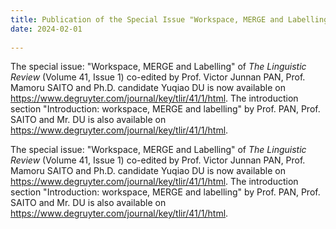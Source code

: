 ```yaml
---
title: Publication of the Special Issue "Workspace, MERGE and Labelling" of *The Linguistic Review* (Volume 41, Issue 1) 
date: 2024-02-01
  
---
```

The special issue: "Workspace, MERGE and Labelling" of *The Linguistic Review* (Volume 41, Issue 1) co-edited by Prof. Victor Junnan PAN, Prof. Mamoru SAITO and Ph.D. candidate Yuqiao DU is now available on https://www.degruyter.com/journal/key/tlir/41/1/html. The introduction section "Introduction: workspace, MERGE and labelling" by Prof. PAN, Prof. SAITO and Mr. DU is also available on https://www.degruyter.com/journal/key/tlir/41/1/html.

<!--more-->
The special issue: "Workspace, MERGE and Labelling" of *The Linguistic Review* (Volume 41, Issue 1) co-edited by Prof. Victor Junnan PAN, Prof. Mamoru SAITO and Ph.D. candidate Yuqiao DU is now available on https://www.degruyter.com/journal/key/tlir/41/1/html. The introduction section "Introduction: workspace, MERGE and labelling" by Prof. PAN, Prof. SAITO and Mr. DU is also available on https://www.degruyter.com/journal/key/tlir/41/1/html.
